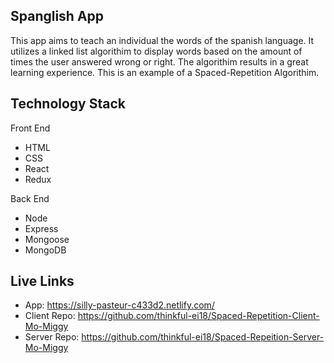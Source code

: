 ## Spanglish App
This app aims to teach an individual the words of the spanish language. It utilizes a linked list algorithim to display words based on the amount of times the user answered wrong or right. The algorithim results in a great learning experience. This is an example of a Spaced-Repetition Algorithim.

## Technology Stack

Front End
- HTML
- CSS
- React
- Redux

Back End
- Node
- Express
- Mongoose
- MongoDB

## Live Links

- App: https://silly-pasteur-c433d2.netlify.com/
- Client Repo: https://github.com/thinkful-ei18/Spaced-Repetition-Client-Mo-Miggy
- Server Repo: https://github.com/thinkful-ei18/Spaced-Repeition-Server-Mo-Miggy


